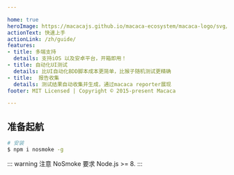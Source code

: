 ```yaml
---

home: true
heroImage: https://macacajs.github.io/macaca-ecosystem/macaca-logo/svg/monkey.svg
actionText: 快速上手
actionLink: /zh/guide/
features:
- title: 多端支持
  details: 支持iOS 以及安卓平台，开箱即用！
- title: 自动化UI测试
  details: 比UI自动化BDD脚本成本更简单，比猴子随机测试更精确
- title:  报告收集
  details: 测试结果自动收集并生成，通过macaca reporter展现
footer: MIT Licensed | Copyright © 2015-present Macaca

---
```


## 准备起航

```bash
# 安装
$ npm i nosmoke -g
```

::: warning 注意
NoSmoke 要求 Node.js >= 8.
:::
